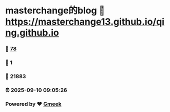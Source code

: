 # masterchange的blog :link: https://masterchange13.github.io/qing.github.io 
### :page_facing_up: [78](https://masterchange13.github.io/qing.github.io/tag.html) 
### :speech_balloon: 1 
### :hibiscus: 21883 
### :alarm_clock: 2025-09-10 09:05:26 
### Powered by :heart: [Gmeek](https://github.com/Meekdai/Gmeek)
